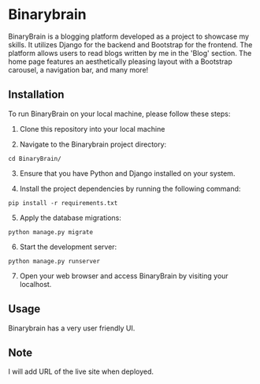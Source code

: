 # Binarybrain

BinaryBrain is a blogging platform developed as a project to showcase my skills. It utilizes Django for the backend and Bootstrap for the frontend. The platform allows users to read blogs written by me in the 'Blog' section. The home page features an aesthetically pleasing layout with a Bootstrap carousel, a navigation bar, and many more!

## Installation

To run BinaryBrain on your local machine, please follow these steps:

1. Clone this repository into your local machine

2. Navigate to the Binarybrain project directory:

```
cd BinaryBrain/
```

3. Ensure that you have Python and Django installed on your system.

4. Install the project dependencies by running the following command:

```
pip install -r requirements.txt
```

5. Apply the database migrations:

```
python manage.py migrate
```

6. Start the development server:

```
python manage.py runserver
```

7. Open your web browser and access BinaryBrain by visiting your localhost.


## Usage

Binarybrain has a very user friendly UI. 


## Note

I will add URL of the live site when deployed. 

